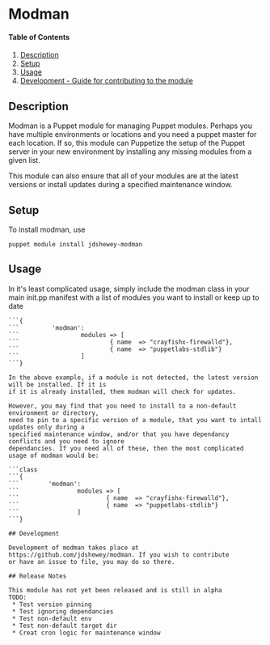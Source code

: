 # Modman

#### Table of Contents

1. [Description](#description)
1. [Setup](#setup)
1. [Usage](#usage)
1. [Development - Guide for contributing to the module](#development)

## Description

Modman is a Puppet module for managing Puppet modules. Perhaps you have multiple 
environments or locations and you need a puppet master for each location. If so, this module
can Puppetize the setup of the Puppet server in your new environment by installing any missing 
modules from a given list.

This module can also ensure that all of your modules are at the latest versions or install
updates during a specified maintenance window.

## Setup

To install modman, use

    puppet module install jdshewey-modman

## Usage

In it's least complicated usage, simply include the modman class in your main init.pp manifest
with a list of modules you want to install or keep up to date

```class
```{
```         'modman':
```                 modules => [
```                         { name  => "crayfishx-firewalld"},
```                         { name  => "puppetlabs-stdlib"}
```                 ]
```}

In the above example, if a module is not detected, the latest version will be installed. If it is
if it is already installed, them modman will check for updates. 

However, you may find that you need to install to a non-default environment or directory,
need to pin to a specific version of a module, that you want to intall updates only during a 
specified maintenance window, and/or that you have dependancy conflicts and you need to ignore
dependancies. If you need all of these, then the most complicated usage of modman would be:

```class
```{
```        'modman':
```                modules => [
```                        { name  => "crayfishx-firewalld"},
```                        { name  => "puppetlabs-stdlib"}
```                ]
```}

## Development

Development of modman takes place at https://github.com/jdshewey/modman. If you wish to contribute 
or have an issue to file, you may do so there.

## Release Notes

This module has not yet been released and is still in alpha
TODO:
 * Test version pinning
 * Test ignoring dependancies
 * Test non-default env
 * Test non-default target dir
 * Creat cron logic for maintenance window
